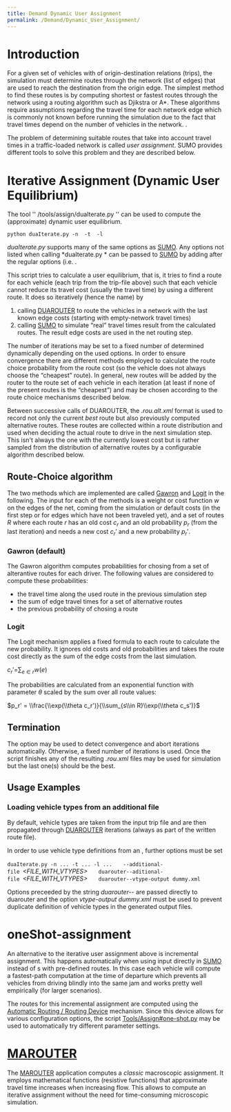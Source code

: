 ```yaml
---
title: Demand Dynamic User Assignment
permalink: /Demand/Dynamic_User_Assignment/
---
```


Introduction
============

For a given set of vehicles with of origin-destination relations (trips), the simulation must determine routes through the network (list of edges) that are used to reach the destination from the origin edge. The simplest method to find these routes is by computing shortest or fastest routes through the network using a routing algorithm such as Djikstra or A\*. These algorithms require assumptions regarding the travel time for each network edge which is commonly not known before running the simulation due to the fact that travel times depend on the number of vehicles in the network. .

The problem of determining suitable routes that take into account travel times in a traffic-loaded network is called *user assignment*. SUMO provides different tools to solve this problem and they are described below.

Iterative Assignment (**D**ynamic **U**ser **E**quilibrium)
===========================================================

The tool '' /tools/assign/duaIterate.py '' can be used to compute the (approximate) dynamic user equilibrium.

`python duaIterate.py -n `***<network-file>***` -t `***<trip-file>***` -l `***<nr-of-iterations>***

*duaIterate.py* supports many of the same options as [SUMO](/SUMO "wikilink"). Any options not listed when calling *duaIterate.py * can be passed to [SUMO](/SUMO "wikilink") by adding after the regular options (i.e. .

This script tries to calculate a user equilibrium, that is, it tries to find a route for each vehicle (each trip from the trip-file above) such that each vehicle cannot reduce its travel cost (usually the travel time) by using a different route. It does so iteratively (hence the name) by

1.  calling [DUAROUTER](/DUAROUTER "wikilink") to route the vehicles in a network with the last known edge costs (starting with empty-network travel times)
2.  calling [SUMO](/SUMO "wikilink") to simulate “real” travel times result from the calculated routes. The result edge costs are used in the net routing step.

The number of iterations may be set to a fixed number of determined dynamically depending on the used options. In order to ensure convergence there are different methods employed to calculate the route choice probability from the route cost (so the vehicle does not always choose the “cheapest” route). In general, new routes will be added by the router to the route set of each vehicle in each iteration (at least if none of the present routes is the “cheapest”) and may be chosen according to the route choice mechanisms described below.

Between successive calls of DUAROUTER, the *.rou.alt.xml* format is used to record not only the current *best* route but also previously computed alternative routes. These routes are collected within a route distribution and used when deciding the actual route to drive in the next simulation step. This isn't always the one with the currently lowest cost but is rather sampled from the distribution of alternative routes by a configurable algorithm described below.

Route-Choice algorithm
----------------------

The two methods which are implemented are called [Gawron](/Publications#Traffic_Assignment "wikilink") and [Logit](https://en.wikipedia.org/wiki/Discrete_choice) in the following. The input for each of the methods is a weight or cost function *w* on the edges of the net, coming from the simulation or default costs (in the first step or for edges which have not been traveled yet), and a set of routes *R* where each route *r* has an old cost *c*<sub>*r*</sub> and an old probability *p*<sub>*r*</sub> (from the last iteration) and needs a new cost *c*<sub>*r*</sub>′ and a new probability *p*<sub>*r*</sub>′.

### Gawron (default)

The Gawron algorithm computes probabilities for chosing from a set of alterantive routes for each driver. The following values are considered to compute these probabilities:

-   the travel time along the used route in the previous simulation step
-   the sum of edge travel times for a set of alternative routes
-   the previous probability of chosing a route

### Logit

The Logit mechanism applies a fixed formula to each route to calculate the new probability. It ignores old costs and old probabilities and takes the route cost directly as the sum of the edge costs from the last simulation.

*c*<sub>*r*</sub>′=∑<sub>*e* ∈ *r*</sub>*w*(*e*)

The probabilities are calculated from an exponential function with parameter *θ* scaled by the sum over all route values:

$p_r' = \\frac{\\exp(\\theta c_r')}{\\sum_{s\\in R}\\exp(\\theta c_s')}$

Termination
-----------

The option may be used to detect convergence and abort iterations automatically. Otherwise, a fixed number of iterations is used. Once the script finishes any of the resulting *.rou.xml* files may be used for simulation but the last one(s) should be the best.

Usage Examples
--------------

### Loading vehicle types from an additional file

By default, vehicle types are taken from the input trip file and are then propagated through [DUAROUTER](/DUAROUTER "wikilink") iterations (always as part of the written route file).

In order to use vehicle type definitions from an , further options must be set

`duaIterate.py -n ... -t ... -l ... `
`  --additional-file `*<FILE_WITH_VTYPES>*` `
`  duarouter--aditional-file `*<FILE_WITH_VTYPES>*` `
`  duarouter--vtype-output dummy.xml`

Options preceeded by the string *duarouter--* are passed directly to duarouter and the option *vtype-output dummy.xml* must be used to prevent duplicate definition of vehicle types in the generated output files.

oneShot-assignment
==================

An alternative to the iterative user assignment above is incremental assignment. This happens automatically when using input directly in [SUMO](/SUMO "wikilink") instead of s with pre-defined routes. In this case each vehicle will compute a fastest-path computation at the time of departure which prevents all vehicles from driving blindly into the same jam and works pretty well empirically (for larger scenarios).

The routes for this incremental assignment are computed using the [Automatic Routing / Routing Device](/Demand/Automatic_Routing "wikilink") mechanism. Since this device allows for various configuration options, the script [Tools/Assign\#one-shot.py](/Tools/Assign#one-shot.py "wikilink") may be used to automatically try different parameter settings.

[MAROUTER](/MAROUTER "wikilink")
================================

The [MAROUTER](/MAROUTER "wikilink") application computes a *classic* macroscopic assignment. It employs mathematical functions (resistive functions) that approximate travel time increases when increasing flow. This allows to compute an iterative assignment without the need for time-consuming microscopic simulation.